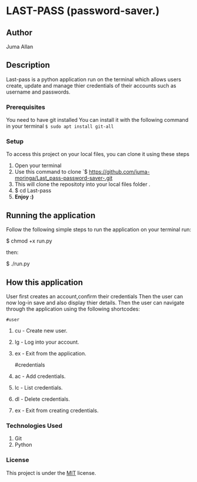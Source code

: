 # LAST-PASS (password-saver.)

## Author
Juma Allan
## Description

Last-pass is a python application run on the terminal  which allows users create, update and manage thier credentials of their accounts such as username and passwords.

### Prerequisites
You need to have git installed
You can install it with the following command in your terminal
`$ sudo apt install git-all`

### Setup
To access this project on your local files, you can clone it using these steps
1. Open your terminal
1. Use this command to clone `$ https://github.com/juma-moringa/Last_pass-password-saver-.git
1. This will clone the repositoty into your local files folder .
1. $ cd Last-pass
1. __Enjoy :)__

## Running the application
Follow the following simple steps to run the application
  on your terminal run:

  $ chmod +x run.py

  then:
  
  $ ./run.py

## How this application
User first creates an account,confirm their credentials
Then the user can now log-in  save and  also display thier details.
Then the user can navigate through the application using the following shortcodes:

    #user
1. cu - Create new user.
1. lg - Log into your account.
1. ex - Exit from the application.

    #credentials
1. ac - Add credentials.
1. lc - List credentials.
1. dl - Delete credentials.
1. ex - Exit from creating credentials.

### Technologies Used
1. Git
1. Python

### License
This project is under the  [MIT](license) license.